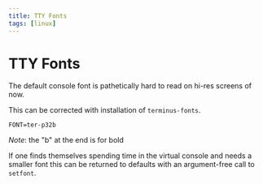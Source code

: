 ```yaml
---
title: TTY Fonts
tags: [linux]
---
```


# TTY Fonts

The default console font is pathetically hard to read on hi-res screens of now.

This can be corrected with installation of `terminus-fonts`.

```dosini
FONT=ter-p32b
```

*Note*: the "b" at the end is for bold

If one finds themselves spending time in the virtual console and 
needs a smaller font this can be returned to defaults with an argument-free call to `setfont`.


